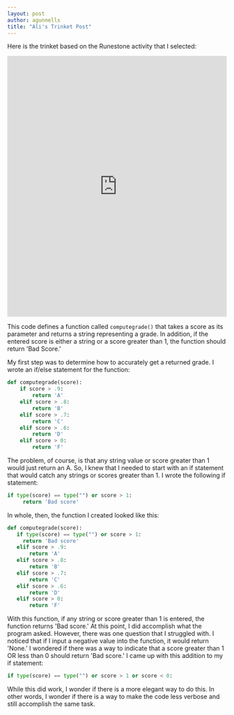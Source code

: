 ```yaml
---
layout: post
author: agunnells
title: "Ali's Trinket Post"
---
```


Here is the trinket based on the Runestone activity that I selected: 

<iframe src="https://trinket.io/embed/python/dd2ef99f60" width="100%" height="600" frameborder="0" marginwidth="0" marginheight="0" allowfullscreen></iframe>

This code defines a function called `computegrade()` that takes a score as its parameter and returns a string representing a grade. In addition, if the entered score is either a string or a score greater than 1, the function should return 'Bad Score.' 

My first step was to determine how to accurately get a returned grade. I wrote an if/else statement for the function: 

```python
def computegrade(score):
    if score > .9:
        return 'A'
    elif score > .8:
        return 'B'
    elif score > .7:
        return 'C'
    elif score > .6:
        return 'D'
    elif score > 0:
        return 'F'
 ```
 
 The problem, of course, is that any string value or score greater than 1 would just return an A. So, I knew that I needed to start with an if statement that would catch any strings or scores greater than 1. I wrote the following if statement:
 
 ```python
 if type(score) == type("") or score > 1:
      return 'Bad score'
 ```
 
 In whole, then, the function I created looked like this: 
 
 ```python
 def computegrade(score):
    if type(score) == type("") or score > 1:
      return 'Bad score'
    elif score > .9:
        return 'A'
    elif score > .8:
        return 'B'
    elif score > .7:
        return 'C'
    elif score > .6:
        return 'D'
    elif score > 0:
        return 'F'
 ```
 
 With this function, if any string or score greater than 1 is entered, the function returns 'Bad score.' At this point, I did accomplish what the program asked. However, there was one question that I struggled with. I noticed that if I input a negative value into the function, it would return 'None.' I wondered if there was a way to indicate that a score greater than 1 OR less than 0 should return 'Bad score.' I came up with this addition to my if statement: 
 
 ```python
 if type(score) == type("") or score > 1 or score < 0:
 ```
 
 While this did work, I wonder if there is a more elegant way to do this. In other words, I wonder if there is a way to make the code less verbose and still accomplish the same task. 
